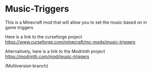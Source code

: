 # Music-Triggers
This is a Minecraft mod that will allow you to set the music based on in game triggers

Here is a link to the curseforge project https://www.curseforge.com/minecraft/mc-mods/music-triggers

Alternatively, here is a link to the Modrinth project https://modrinth.com/mod/music-triggers

(Multiversion branch)
